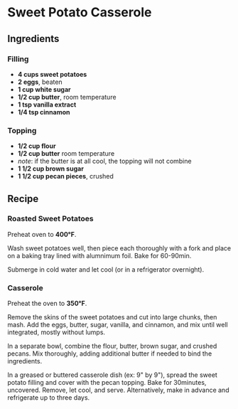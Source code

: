 # Sweet Potato Casserole

## Ingredients 

### Filling

-  **4 cups sweet potatoes**
-  **2 eggs**, beaten
-  **1 cup white sugar**
-  **1/2 cup butter**, room temperature
-  **1 tsp vanilla extract**
-  **1/4 tsp cinnamon**

### Topping

-  **1/2 cup flour**
-  **1/2 cup butter** room temperature
  - _note_: if the butter is at all cool, the topping will not combine
-  **1 1/2 cup brown sugar**
-  **1 1/2 cup pecan pieces**, crushed

## Recipe

### Roasted Sweet Potatoes

Preheat oven to **400°F**.

Wash sweet potatoes well, then piece each thoroughly with a fork and place on a baking tray lined with alumnimum foil. Bake for 60-90min. 

Submerge in cold water and let cool (or in a refrigerator overnight).

### Casserole

Preheat the oven to **350°F**.

Remove the skins of the sweet potatoes and cut into large chunks, then mash. Add the eggs, butter, sugar, vanilla, and cinnamon, and mix until well integrated, mostly without lumps.

In a separate bowl, combine the flour, butter, brown sugar, and crushed pecans. Mix thoroughly, adding additional butter if needed to bind the ingredients.

In a greased or buttered casserole dish (ex: 9" by 9"), spread the sweet potato filling and cover with the pecan topping. Bake for 30minutes, uncovered. Remove, let cool, and serve. Alternatively, make in advance and refrigerate up to three days.
